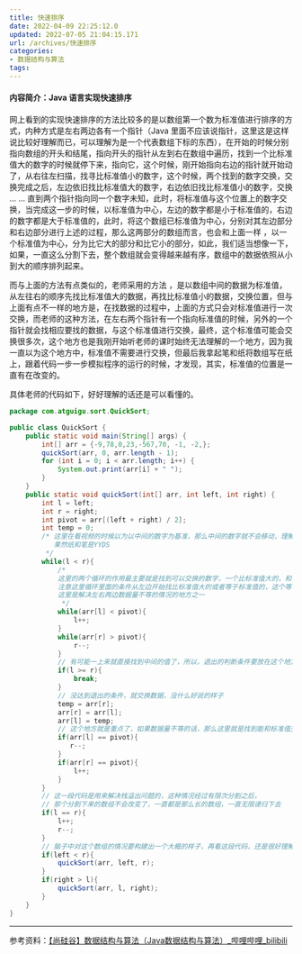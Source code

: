 ```yaml
---
title: 快速排序
date: 2022-04-09 22:25:12.0
updated: 2022-07-05 21:04:15.171
url: /archives/快速排序
categories: 
- 数据结构与算法
tags: 
---
```




#### 内容简介：Java 语言实现快速排序

<!-- more -->

网上看到的实现快速排序的方法比较多的是以数组第一个数为标准值进行排序的方式，内种方式是左右两边各有一个指针（Java 里面不应该说指针，这里这是这样说比较好理解而已，可以理解为是一个代表数组下标的东西），在开始的时候分别指向数组的开头和结尾，指向开头的指针从左到右在数组中遍历，找到一个比标准值大的数字的时候就停下来，指向它，这个时候，刚开始指向右边的指针就开始动了，从右往左扫描，找寻比标准值小的数字，这个时候，两个找到的数字交换，交换完成之后，左边依旧找比标准值大的数字，右边依旧找比标准值小的数字，交换 ... ...  直到两个指针指向同一个数字未知，此时，将标准值与这个位置上的数字交换，当完成这一步的时候，以标准值为中心，左边的数字都是小于标准值的，右边的数字都是大于标准值的，此时，将这个数组已标准值为中心，分别对其左边部分和右边部分进行上述的过程，那么这两部分的数组而言，也会和上面一样 ，以一个标准值为中心，分为比它大的部分和比它小的部分，如此，我们适当想像一下，如果，一直这么分割下去，整个数组就会变得越来越有序，数组中的数据依照从小到大的顺序排列起来。

而与上面的方法有点类似的，老师采用的方法 ，是以数组中间的数据为标准值，从左往右的顺序先找比标准值大的数据，再找比标准值小的数据，交换位置，但与上面有点不一样的地方是，在找数据的过程中，上面的方式只会对标准值进行一次交换，而老师的这种方法，在左右两个指针有一个指向标准值的时候，另外的一个指针就会找相应要找的数据，与这个标准值进行交换，最终，这个标准值可能会交换很多次，这个地方也是我刚开始听老师的课时始终无法理解的一个地方，因为我一直以为这个地方中，标准值不需要进行交换，但最后我拿起笔和纸将数组写在纸上，跟着代码一步一步模拟程序的运行的时候，才发现，其实，标准值的位置是一直有在改变的。

具体老师的代码如下，好好理解的话还是可以看懂的。

~~~ java
package com.atguigu.sort.QuickSort;

public class QuickSort {
    public static void main(String[] args) {
        int[] arr = {-9,78,0,23,-567,70, -1, -2,};
        quickSort(arr, 0, arr.length - 1);
        for (int i = 0; i < arr.length; i++) {
            System.out.print(arr[i] + " ");
        }
    }
    public static void quickSort(int[] arr, int left, int right) {
        int l = left;
        int r = right;
        int pivot = arr[(left + right) / 2];
        int temp = 0;
        /* 这里在看视频的时候以为以中间的数字为基准，那么中间的数字就不会移动，理解的很久，最后，在纸和笔的帮助下，才发现，其		  实中间的那个标准值是有在移动地方的，所以，最终并不会发生因为中间值左右两边大于标准值和小于标准值的数据量不同而发生		      错误。
           果然纸和笔是YYDS
         */
        while(l < r){
            /*
            这里的两个循环的作用最主要就是找到可以交换的数字，一个比标准值大的，和一个标准值小的
            注意这里循环里面的条件从左边开始找比标准值大的或者等于标准值的，这个等于标准值很重要，
            这里是解决左右两边数据量不等的情况的地方之一
             */
            while(arr[l] < pivot){
                l++;
            }
            while(arr[r] > pivot){
                r--;
            }
            // 有可能一上来就直接找到中间的值了，所以，退出的判断条件要放在这个地方
            if(l >= r){
                break;
            }
            // 没达到退出的条件，就交换数据，没什么好说的样子
            temp = arr[r];
            arr[r] = arr[l];
            arr[l] = temp;
            // 这个地方就是重点了，如果数据量不等的话，那么这里就是找到能和标准值交换位置的地方，和标准值交换位置
            if(arr[l] == pivot){
               r--;
            }
            if(arr[r] == pivot){
                l++;
            }
        }
        // 这一段代码是用来解决栈溢出问题的，这种情况经过有限次分割之后，
        // 那个分割下来的数组不会改变了，一直都是那么长的数组，一直无限递归下去
        if(l == r){
            l++;
            r--;
        }
        // 脑子中对这个数组的情况要构建出一个大概的样子，再看这段代码，还是很好理解的
        if(left < r){
            quickSort(arr, left, r);
        }
        if(right > l){
            quickSort(arr, l, right);
        }
    }
}
~~~

----

参考资料：[【尚硅谷】数据结构与算法（Java数据结构与算法）_哔哩哔哩_bilibili](https://www.bilibili.com/video/BV1E4411H73v?p=84&spm_id_from=pageDriver)